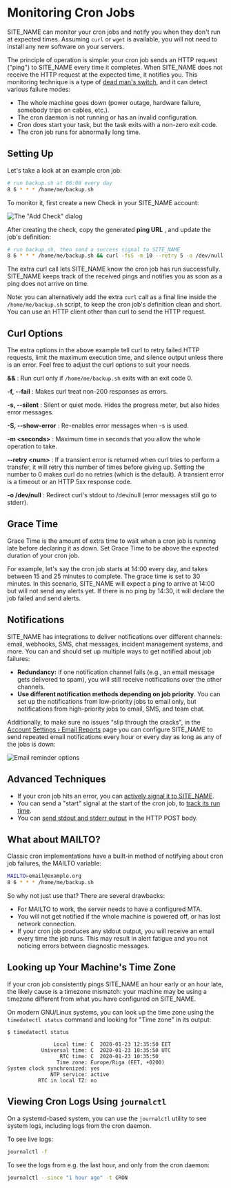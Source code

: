 # Monitoring Cron Jobs

SITE_NAME can monitor your cron jobs and notify you when they don't run at
expected times. Assuming `curl` or `wget` is available, you will not need to install
any new software on your servers.

The principle of operation is simple: your cron job sends an HTTP request ("ping") to
SITE_NAME every time it completes. When SITE_NAME does not receive the HTTP request
at the expected time, it notifies you. This monitoring technique is a type of
[dead man's switch](https://en.wikipedia.org/wiki/Dead_man%27s_switch), and it can
detect various failure modes:

* The whole machine goes down (power outage, hardware failure, somebody trips on cables, etc.).
* The cron daemon is not running or has an invalid configuration.
* Cron does start your task, but the task exits with a non-zero exit code.
* The cron job runs for abnormally long time.

## Setting Up

Let's take a look at an example cron job:

```bash
# run backup.sh at 06:08 every day
8 6 * * * /home/me/backup.sh
```

To monitor it, first create a new Check in your SITE_NAME account:

![The "Add Check" dialog](IMG_URL/add_check.png)

After creating the check, copy the generated **ping URL** , and update the job's
definition:

```bash
# run backup.sh, then send a success signal to SITE_NAME
8 6 * * * /home/me/backup.sh && curl -fsS -m 10 --retry 5 -o /dev/null PING_URL
```

The extra curl call lets SITE_NAME know the cron job has run successfully.
SITE_NAME keeps track of the received pings and notifies you as soon as a ping does
not arrive on time.

Note: you can alternatively add the extra `curl` call as a final line inside the
`/home/me/backup.sh` script, to keep the cron job's definition clean and short.
You can use an HTTP client other than curl to send the HTTP request.

## Curl Options

The extra options in the above example tell curl to retry failed HTTP requests,
limit the maximum execution time, and silence output unless there is an error.
Feel free to adjust the curl options to suit your needs.

**&amp;&amp;**
:   Run curl only if `/home/me/backup.sh` exits with an exit code 0.

**-f, --fail**
:   Makes curl treat non-200 responses as errors.

**-s, --silent**
:   Silent or quiet mode. Hides the progress meter, but also hides error messages.

**-S, --show-error**
:   Re-enables error messages when -s is used.

**-m &lt;seconds&gt;**
:   Maximum time in seconds that you allow the whole operation to take.

**--retry &lt;num&gt;**
:   If a transient error is returned when curl tries to perform a
    transfer, it will retry this number of times before  giving  up.
    Setting  the number to  0 makes curl do no retries (which is the default).
    A transient error is a timeout or an HTTP 5xx response code.

**-o /dev/null**
:   Redirect curl's stdout to /dev/null (error messages still go to stderr).


## Grace Time

Grace Time is the amount of extra time to wait when a cron job is running late
before declaring it as down. Set Grace Time to be above the expected
duration of your cron job.

For example, let's say the cron job starts at 14:00 every day, and takes
between 15 and 25 minutes to complete. The grace time is set to 30 minutes.
In this scenario, SITE_NAME will expect a ping to arrive at 14:00 but will not send
any alerts yet. If there is no ping by 14:30, it will declare the job failed and
send alerts.

## Notifications

SITE_NAME has integrations to deliver notifications over different channels: email,
webhooks, SMS, chat messages, incident management systems, and more. You can and should
set up multiple ways to get notified about job failures:

* **Redundancy:** if one notification channel fails (e.g., an email message gets
delivered to spam), you will still receive notifications over the other channels.
* **Use different notification methods depending on job priority**. You can set up
the notifications from low-priority jobs to email only, but notifications from
high-priority jobs to email, SMS, and team chat.

Additionally, to make sure no issues "slip through the cracks", in the
[Account Settings › Email Reports](../../accounts/profile/notifications/) page
you can configure SITE_NAME to send repeated email notifications every hour or every
day as long as any of the jobs is down:

![Email reminder options](IMG_URL/email_reports.png)

## Advanced Techniques

* If your cron job hits an error, you can [actively signal it to SITE_NAME](../signaling_failures/).
* You can send a "start" signal at the start of the cron job, to [track its run time](../measuring_script_run_time/).
* You can [send stdout and stderr output](../attaching_logs/) in the HTTP POST body.

## What about MAILTO?

Classic cron implementations have a built-in method of notifying about cron job
failures, the MAILTO variable:

```bash
MAILTO=email@example.org
8 6 * * * /home/me/backup.sh
```

So why not just use that? There are several drawbacks:

* For MAILTO to work, the server needs to have a configured MTA.
* You will not get notified if the whole machine is powered off, or has lost
  network connection.
* If your cron job produces any stdout output, you will receive an
  email every time the job runs. This may result in alert fatigue and you not
  noticing errors between diagnostic messages.

## Looking up Your Machine's Time Zone

If your cron job consistently pings SITE_NAME an hour early or an hour late,
the likely cause is a timezone mismatch: your machine may be using a timezone
different from what you have configured on SITE_NAME.

On modern GNU/Linux systems, you can look up the time zone using the
`timedatectl status` command and looking for "Time zone" in its output:

```text hl_lines="6"
$ timedatectl status

               Local time: C  2020-01-23 12:35:50 EET
           Universal time: C  2020-01-23 10:35:50 UTC
                 RTC time: C  2020-01-23 10:35:50
                Time zone: Europe/Riga (EET, +0200)
System clock synchronized: yes
              NTP service: active
          RTC in local TZ: no
```


## Viewing Cron Logs Using `journalctl`

On a systemd-based system, you can use the `journalctl` utility to see system logs,
including logs from the cron daemon.

To see live logs:

```bash
journalctl -f
```

To see the logs from e.g. the last hour, and only from the cron daemon:

```bash
journalctl --since "1 hour ago" -t CRON
```

